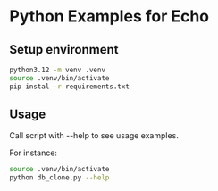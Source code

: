 # Python Examples for Echo

## Setup environment

```bash
python3.12 -m venv .venv
source .venv/bin/activate
pip instal -r requirements.txt
```

## Usage

Call script with --help to see usage examples.

For instance:

```bash
source .venv/bin/activate
python db_clone.py --help
```
